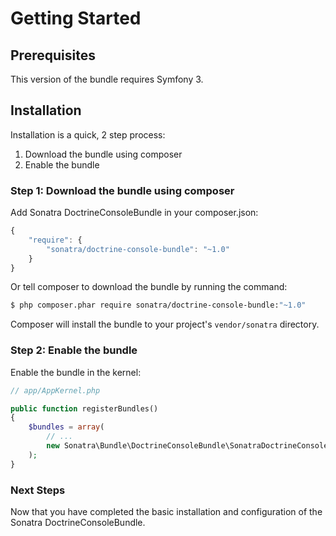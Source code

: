 Getting Started
===============

## Prerequisites

This version of the bundle requires Symfony 3.

## Installation

Installation is a quick, 2 step process:

1. Download the bundle using composer
2. Enable the bundle

### Step 1: Download the bundle using composer

Add Sonatra DoctrineConsoleBundle in your composer.json:

```js
{
    "require": {
        "sonatra/doctrine-console-bundle": "~1.0"
    }
}
```

Or tell composer to download the bundle by running the command:

```bash
$ php composer.phar require sonatra/doctrine-console-bundle:"~1.0"
```

Composer will install the bundle to your project's `vendor/sonatra` directory.

### Step 2: Enable the bundle

Enable the bundle in the kernel:

```php
// app/AppKernel.php

public function registerBundles()
{
    $bundles = array(
        // ...
        new Sonatra\Bundle\DoctrineConsoleBundle\SonatraDoctrineConsoleBundle(),
    );
}
```

### Next Steps

Now that you have completed the basic installation and configuration of the
Sonatra DoctrineConsoleBundle.
